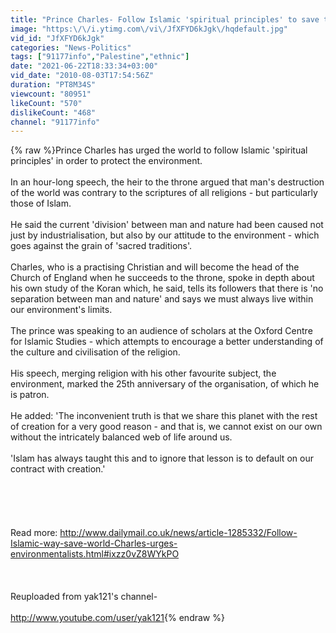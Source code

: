 ```yaml
---
title: "Prince Charles- Follow Islamic 'spiritual principles' to save the World"
image: "https:\/\/i.ytimg.com\/vi\/JfXFYD6kJgk\/hqdefault.jpg"
vid_id: "JfXFYD6kJgk"
categories: "News-Politics"
tags: ["91177info","Palestine","ethnic"]
date: "2021-06-22T18:33:34+03:00"
vid_date: "2010-08-03T17:54:56Z"
duration: "PT8M34S"
viewcount: "80951"
likeCount: "570"
dislikeCount: "468"
channel: "91177info"
---
```

{% raw %}Prince Charles has urged the world to follow Islamic 'spiritual principles' in order to protect the environment.<br /><br />In an hour-long speech, the heir to the throne argued that man's destruction of the world was contrary to the scriptures of all religions - but particularly those of Islam.<br /><br />He said the current 'division' between man and nature had been caused not just by industrialisation, but also by our attitude to the environment - which goes against the grain of 'sacred traditions'.<br /><br />Charles, who is a practising Christian and will become the head of the Church of England when he succeeds to the throne, spoke in depth about his own study of the Koran which, he said, tells its followers that there is 'no separation between man and nature' and says we must always live within our environment's limits.<br /><br />The prince was speaking to an audience of scholars at the Oxford Centre for Islamic Studies - which attempts to encourage a better understanding of the culture and civilisation of the religion.<br /><br />His speech, merging religion with his other favourite subject, the environment, marked the 25th anniversary of the organisation, of which he is patron.<br /><br />He added: 'The inconvenient truth is that we share this planet with the rest of creation for a very good reason - and that is, we cannot exist on our own without the intricately balanced web of life around us.<br /><br />'Islam has always taught this and to ignore that lesson is to default on our contract with creation.'<br /><br /><br /><br /><br /><br />Read more: <a rel="nofollow" target="blank" href="http://www.dailymail.co.uk/news/article-1285332/Follow-Islamic-way-save-world-Charles-urges-environmentalists.html#ixzz0vZ8WYkPO">http://www.dailymail.co.uk/news/article-1285332/Follow-Islamic-way-save-world-Charles-urges-environmentalists.html#ixzz0vZ8WYkPO</a><br /><br /><br /><br />Reuploaded from yak121's channel-<br /><br /><a rel="nofollow" target="blank" href="http://www.youtube.com/user/yak121">http://www.youtube.com/user/yak121</a>{% endraw %}
